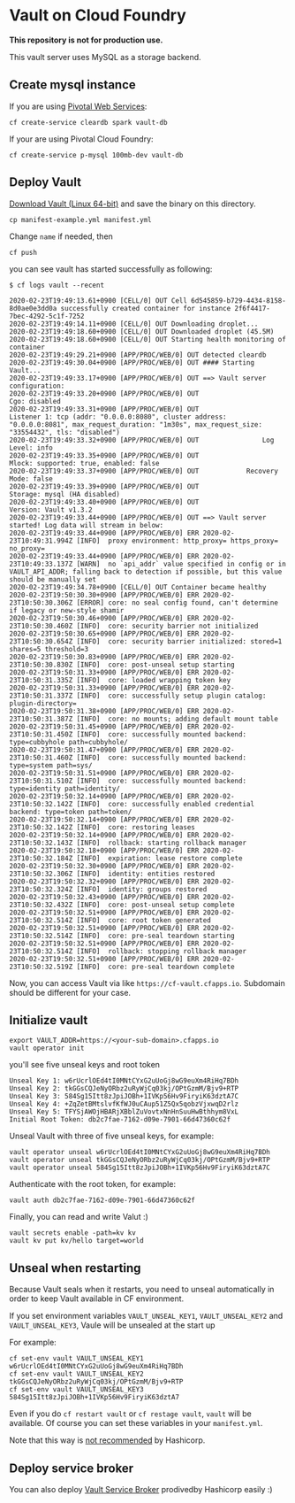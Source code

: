 # Vault on Cloud Foundry

**This repository is not for production use.**

This vault server uses MySQL as a storage backend.

## Create mysql instance


If you are using [Pivotal Web Services](https://run.pivotal.io):

```
cf create-service cleardb spark vault-db
```

If your are using Pivotal Cloud Foundry:

```
cf create-service p-mysql 100mb-dev vault-db
```

## Deploy Vault

[Download Vault (Linux 64-bit)](https://www.vaultproject.io/downloads.html) and save the binary on this directory.

```
cp manifest-example.yml manifest.yml 
```

Change `name` if needed, then

```
cf push
```

you can see vault has started successfully as following:

```
$ cf logs vault --recent

2020-02-23T19:49:13.61+0900 [CELL/0] OUT Cell 6d545859-b729-4434-8158-8d0ae0e3dd0a successfully created container for instance 2f6f4417-7bec-4292-5c1f-7252
2020-02-23T19:49:14.11+0900 [CELL/0] OUT Downloading droplet...
2020-02-23T19:49:18.60+0900 [CELL/0] OUT Downloaded droplet (45.5M)
2020-02-23T19:49:18.60+0900 [CELL/0] OUT Starting health monitoring of container
2020-02-23T19:49:29.21+0900 [APP/PROC/WEB/0] OUT detected cleardb
2020-02-23T19:49:30.04+0900 [APP/PROC/WEB/0] OUT #### Starting Vault...
2020-02-23T19:49:33.17+0900 [APP/PROC/WEB/0] OUT ==> Vault server configuration:
2020-02-23T19:49:33.20+0900 [APP/PROC/WEB/0] OUT                      Cgo: disabled
2020-02-23T19:49:33.31+0900 [APP/PROC/WEB/0] OUT               Listener 1: tcp (addr: "0.0.0.0:8080", cluster address: "0.0.0.0:8081", max_request_duration: "1m30s", max_request_size: "33554432", tls: "disabled")
2020-02-23T19:49:33.32+0900 [APP/PROC/WEB/0] OUT                Log Level: info
2020-02-23T19:49:33.35+0900 [APP/PROC/WEB/0] OUT                    Mlock: supported: true, enabled: false
2020-02-23T19:49:33.37+0900 [APP/PROC/WEB/0] OUT            Recovery Mode: false
2020-02-23T19:49:33.39+0900 [APP/PROC/WEB/0] OUT                  Storage: mysql (HA disabled)
2020-02-23T19:49:33.40+0900 [APP/PROC/WEB/0] OUT                  Version: Vault v1.3.2
2020-02-23T19:49:33.44+0900 [APP/PROC/WEB/0] OUT ==> Vault server started! Log data will stream in below:
2020-02-23T19:49:33.44+0900 [APP/PROC/WEB/0] ERR 2020-02-23T10:49:31.994Z [INFO]  proxy environment: http_proxy= https_proxy= no_proxy=
2020-02-23T19:49:33.44+0900 [APP/PROC/WEB/0] ERR 2020-02-23T10:49:33.137Z [WARN]  no `api_addr` value specified in config or in VAULT_API_ADDR; falling back to detection if possible, but this value should be manually set
2020-02-23T19:49:34.78+0900 [CELL/0] OUT Container became healthy
2020-02-23T19:50:30.30+0900 [APP/PROC/WEB/0] ERR 2020-02-23T10:50:30.306Z [ERROR] core: no seal config found, can't determine if legacy or new-style shamir
2020-02-23T19:50:30.46+0900 [APP/PROC/WEB/0] ERR 2020-02-23T10:50:30.460Z [INFO]  core: security barrier not initialized
2020-02-23T19:50:30.65+0900 [APP/PROC/WEB/0] ERR 2020-02-23T10:50:30.654Z [INFO]  core: security barrier initialized: stored=1 shares=5 threshold=3
2020-02-23T19:50:30.83+0900 [APP/PROC/WEB/0] ERR 2020-02-23T10:50:30.830Z [INFO]  core: post-unseal setup starting
2020-02-23T19:50:31.33+0900 [APP/PROC/WEB/0] ERR 2020-02-23T10:50:31.335Z [INFO]  core: loaded wrapping token key
2020-02-23T19:50:31.33+0900 [APP/PROC/WEB/0] ERR 2020-02-23T10:50:31.337Z [INFO]  core: successfully setup plugin catalog: plugin-directory=
2020-02-23T19:50:31.38+0900 [APP/PROC/WEB/0] ERR 2020-02-23T10:50:31.387Z [INFO]  core: no mounts; adding default mount table
2020-02-23T19:50:31.45+0900 [APP/PROC/WEB/0] ERR 2020-02-23T10:50:31.450Z [INFO]  core: successfully mounted backend: type=cubbyhole path=cubbyhole/
2020-02-23T19:50:31.47+0900 [APP/PROC/WEB/0] ERR 2020-02-23T10:50:31.460Z [INFO]  core: successfully mounted backend: type=system path=sys/
2020-02-23T19:50:31.51+0900 [APP/PROC/WEB/0] ERR 2020-02-23T10:50:31.510Z [INFO]  core: successfully mounted backend: type=identity path=identity/
2020-02-23T19:50:32.14+0900 [APP/PROC/WEB/0] ERR 2020-02-23T10:50:32.142Z [INFO]  core: successfully enabled credential backend: type=token path=token/
2020-02-23T19:50:32.14+0900 [APP/PROC/WEB/0] ERR 2020-02-23T10:50:32.142Z [INFO]  core: restoring leases
2020-02-23T19:50:32.14+0900 [APP/PROC/WEB/0] ERR 2020-02-23T10:50:32.143Z [INFO]  rollback: starting rollback manager
2020-02-23T19:50:32.18+0900 [APP/PROC/WEB/0] ERR 2020-02-23T10:50:32.184Z [INFO]  expiration: lease restore complete
2020-02-23T19:50:32.30+0900 [APP/PROC/WEB/0] ERR 2020-02-23T10:50:32.306Z [INFO]  identity: entities restored
2020-02-23T19:50:32.32+0900 [APP/PROC/WEB/0] ERR 2020-02-23T10:50:32.324Z [INFO]  identity: groups restored
2020-02-23T19:50:32.43+0900 [APP/PROC/WEB/0] ERR 2020-02-23T10:50:32.432Z [INFO]  core: post-unseal setup complete
2020-02-23T19:50:32.51+0900 [APP/PROC/WEB/0] ERR 2020-02-23T10:50:32.514Z [INFO]  core: root token generated
2020-02-23T19:50:32.51+0900 [APP/PROC/WEB/0] ERR 2020-02-23T10:50:32.514Z [INFO]  core: pre-seal teardown starting
2020-02-23T19:50:32.51+0900 [APP/PROC/WEB/0] ERR 2020-02-23T10:50:32.514Z [INFO]  rollback: stopping rollback manager
2020-02-23T19:50:32.51+0900 [APP/PROC/WEB/0] ERR 2020-02-23T10:50:32.519Z [INFO]  core: pre-seal teardown complete
```

Now, you can access Vault via like `https://cf-vault.cfapps.io`. Subdomain should be different for your case.

## Initialize vault


```
export VAULT_ADDR=https://<your-sub-domain>.cfapps.io
vault operator init
```

you'll see five unseal keys and root token

```
Unseal Key 1: w6rUcrlOEd4tI0MNtCYxG2uUoGj8wG9euXm4RiHq7BDh
Unseal Key 2: tkGGsCQJeNyORbz2uRyWjCq03kj/OPtGzmM/Bjv9+RTP
Unseal Key 3: 584Sg15Itt8zJpiJOBh+1IVKp56Hv9FiryiK63dztA7C
Unseal Key 4: +ZqZetBMtslvfKfWJ0uCAup51Z5Qx5qobzVjxwqD2rlz
Unseal Key 5: TFYSjAWOjHBARjXBblZuVovtxNnHnSuuHwBthhym8VxL
Initial Root Token: db2c7fae-7162-d09e-7901-66d47360c62f
```


Unseal Vault with three of five unseal keys, for example:

```
vault operator unseal w6rUcrlOEd4tI0MNtCYxG2uUoGj8wG9euXm4RiHq7BDh
vault operator unseal tkGGsCQJeNyORbz2uRyWjCq03kj/OPtGzmM/Bjv9+RTP
vault operator unseal 584Sg15Itt8zJpiJOBh+1IVKp56Hv9FiryiK63dztA7C
```

Authenticate with the root token, for example:

```
vault auth db2c7fae-7162-d09e-7901-66d47360c62f
```

Finally, you can read and write Valut :)

```
vault secrets enable -path=kv kv
vault kv put kv/hello target=world
```

## Unseal when restarting

Because Vault seals when it restarts, you need to unseal automatically in order to keep Vault available in CF environment.

If you set environment variables `VAULT_UNSEAL_KEY1`, `VAULT_UNSEAL_KEY2` and `VAULT_UNSEAL_KEY3`, Vaule will be unsealed at the start up

For example:

```
cf set-env vault VAULT_UNSEAL_KEY1 w6rUcrlOEd4tI0MNtCYxG2uUoGj8wG9euXm4RiHq7BDh
cf set-env vault VAULT_UNSEAL_KEY2 tkGGsCQJeNyORbz2uRyWjCq03kj/OPtGzmM/Bjv9+RTP
cf set-env vault VAULT_UNSEAL_KEY3 584Sg15Itt8zJpiJOBh+1IVKp56Hv9FiryiK63dztA7
```

Even if you do `cf restart vault` or `cf restage vault`, `vault` will be available.
Of course you can set these variables in your `manifest.yml`.

Note that this way is [not recommended](https://www.vaultproject.io/docs/concepts/seal.html#unsealing) by Hashicorp.

## Deploy service broker

You can also deploy [Vault Service Broker](https://github.com/hashicorp/cf-vault-service-broker) prodivedby Hashicorp easily :)
